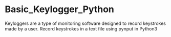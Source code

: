 # Basic_Keylogger_Python
Keyloggers are a type of monitoring software designed to record keystrokes made by a user. Record keystrokes in a text file using pynput in Python3
